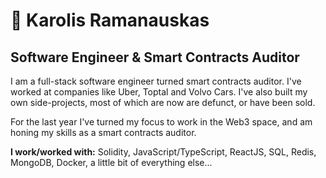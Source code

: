 # 🥑 Karolis Ramanauskas

## Software Engineer & Smart Contracts Auditor 

I am a full-stack software engineer turned smart contracts auditor. I've worked at companies like Uber, Toptal and Volvo Cars. I've also built my own side-projects, most of which are now are defunct, or have been sold.

For the last year I've turned my focus to work in the Web3 space, and am honing my skills as a smart contracts auditor.

<strong>I work/worked with:</strong> Solidity, JavaScript/TypeScript, ReactJS, SQL, Redis, MongoDB, Docker, a little bit of everything else...
